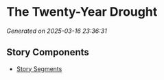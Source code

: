 # The Twenty-Year Drought

*Generated on 2025-03-16 23:36:31*

## Story Components

- [Story Segments](./story_segments.txt)
